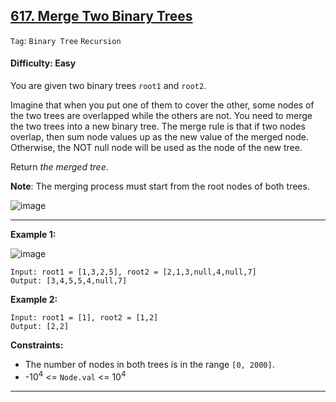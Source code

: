 ## [617. Merge Two Binary Trees](https://leetcode.com/problems/merge-two-binary-trees)

```Tag```: ```Binary Tree``` ```Recursion```

#### Difficulty: Easy

You are given two binary trees ```root1``` and ```root2```.

Imagine that when you put one of them to cover the other, some nodes of the two trees are overlapped while the others are not. You need to merge the two trees into a new binary tree. The merge rule is that if two nodes overlap, then sum node values up as the new value of the merged node. Otherwise, the NOT null node will be used as the node of the new tree.

Return _the merged tree_.

__Note__: The merging process must start from the root nodes of both trees.

![image](https://user-images.githubusercontent.com/35042430/233476369-6fbbed1a-6969-455f-96c2-b7638e16f5a2.png)

---

__Example 1:__

![image](https://assets.leetcode.com/uploads/2021/02/05/merge.jpg)
```
Input: root1 = [1,3,2,5], root2 = [2,1,3,null,4,null,7]
Output: [3,4,5,5,4,null,7]
```

__Example 2:__
```
Input: root1 = [1], root2 = [1,2]
Output: [2,2]
``` 

__Constraints:__

- The number of nodes in both trees is in the range ```[0, 2000]```.
- -10<sup>4</sup> <= ```Node.val``` <= 10<sup>4</sup>

---
